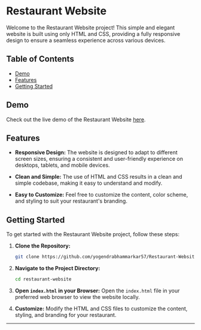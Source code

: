 # Restaurant Website

Welcome to the Restaurant Website project! This simple and elegant website is built using only HTML and CSS, providing a fully responsive design to ensure a seamless experience across various devices.

## Table of Contents

- [Demo](#demo)
- [Features](#features)
- [Getting Started](#getting-started)


## Demo

Check out the live demo of the Restaurant Website [here](#[insert-link-to-live-demo](https://yogendrabhammarkar57.github.io/Restaurant-Website/)).

## Features

- **Responsive Design:** The website is designed to adapt to different screen sizes, ensuring a consistent and user-friendly experience on desktops, tablets, and mobile devices.

- **Clean and Simple:** The use of HTML and CSS results in a clean and simple codebase, making it easy to understand and modify.

- **Easy to Customize:** Feel free to customize the content, color scheme, and styling to suit your restaurant's branding.

## Getting Started

To get started with the Restaurant Website project, follow these steps:

1. **Clone the Repository:**
   ```bash
   git clone https://github.com/yogendrabhammarkar57/Restaurant-Website.git
   ```

2. **Navigate to the Project Directory:**
   ```bash
   cd restaurant-website
   ```

3. **Open `index.html` in your Browser:**
   Open the `index.html` file in your preferred web browser to view the website locally.

4. **Customize:**
   Modify the HTML and CSS files to customize the content, styling, and branding for your restaurant.


---
